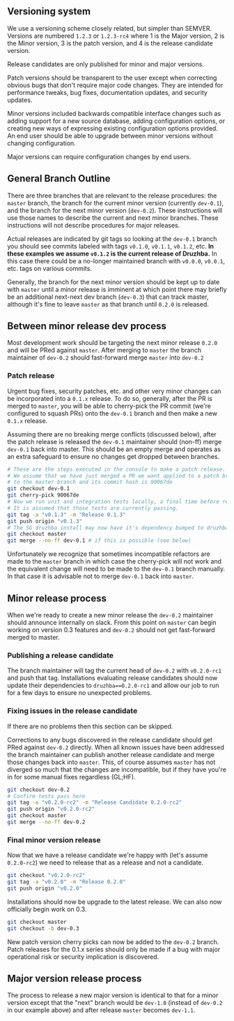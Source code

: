 ## Versioning system

We use a versioning scheme closely related, but simpler than SEMVER. Versions
are numbered `1.2.3` or `1.2.3-rc4` where 1 is the Major version, 2 is the
Minor version, 3 is the patch version, and 4 is the release candidate version.

Release candidates are only published for minor and major versions.

Patch versions should be transparent to the user except when correcting obvious
bugs that don't require major code changes. They are intended for performance
tweaks, bug fixes, documentation updates, and security updates.

Minor versions included backwards compatible interface changes such as
adding support for a new source database, adding configuration options, or
creating new ways of expressing existing configuration options provided. An
end user should be able to upgrade between minor versions without changing
configuration.

Major versions can require configuration changes by end users.

## General Branch Outline

There are three branches that are relevant to the release procedures: the
`master` branch, the branch for the current minor version (currently `dev-0.1`),
and the branch for the next minor version (`dev-0.2`). These instructions will
use those names to describe the current and next minor branches. These
instructions will not describe procedures for major releases.

Actual releases are indicated by git tags so looking at the `dev-0.1` branch
you should see commits labeled with tags `v0.1.0`, `v0.1.1`, `v0.1.2`, etc.
**In these examples we assume `v0.1.2` is the current release of Druzhba.** In
this case there could be a no-longer maintained branch with `v0.0.0`, `v0.0.1`,
etc. tags on various commits.

Generally, the branch for the next minor version should be kept up to date with
`master` until a minor release is imminent at which point there may briefly be
an additional next-next dev branch (`dev-0.3`) that can track master, although
it's fine to leave `master` as that branch until `0.2.0` is released.

## Between minor release dev process

Most development work should be targeting the next minor release `0.2.0` and
will be PRed against `master`. After merging to `master` the branch maintainer
of `dev-0.2` should fast-forward merge `master` into `dev-0.2`

### Patch release

Urgent bug fixes, security patches, etc. and other very minor changes can be
incorporated into a `0.1.x` release. To do so, generally, after the PR is merged
to `master`, you will be able to cherry-pick the PR commit (we're configured to
squash PRs) onto the `dev-0.1` branch and then make a new `0.1.x` release.

Assuming there are no breaking merge conflicts (discussed below), after the
patch release is released the `dev-0.1` maintainer should (non-ff) merge
`dev-0.1` back into master. This should be an empty merge and operates as an
extra safeguard to ensure no changes get dropped between branches.

```sh
# These are the steps executed in the console to make a patch release.
# We assume that we have just merged a PR we want applied to a patch branch
# to the master branch and its commit hash is 90067de
git checkout dev-0.1
git cherry-pick 90067de
# Now we run unit and integration tests locally, a final time before releasing.
# It is assumed that those tests are currently passing.
git tag -a "v0.1.3" -m "Release 0.1.3"
git push origin "v0.1.3"
# The SG druzhba install may now have it's dependency bumped to druzhba==0.1.3
git checkout master
git merge --no-ff dev-0.1 # if this is possible (see below)
```

Unfortunately we recognize that sometimes incompatible refactors are made to
the `master` branch in which case the cherry-pick will not work and the
equivalent change will need to be made to the `dev-0.1` branch manually. In that
case it is advisable not to merge `dev-0.1` back into `master`.

## Minor release process

When we're ready to create a new minor release the `dev-0.2` maintainer should
announce internally on slack. From this point on `master` can begin working on
version 0.3 features and `dev-0.2` should not get fast-forward merged to master.

### Publishing a release candidate

The branch maintainer will tag the current head of `dev-0.2` with `v0.2.0-rc1`
and push that tag. Installations evaluating release candidates should now
update their dependencies to `druzhba==0.2.0-rc1` and allow our job to run for a
few days to ensure no unexpected problems.

### Fixing issues in the release candidate
If there are no problems then this section can be skipped.

Corrections to any bugs discovered in the release candidate should get PRed
against `dev-0.2` directly. When all known issues have been addressed the
branch maintainer can publish another release candidate and merge those changes
back into `master`. This, of course assumes `master` has not diverged so much
that the changes are incompatible, but if they have you're in for some manual
fixes regardless (GL;HF).

```sh
git checkout dev-0.2
# Confirm tests pass here
git tag -a "v0.2.0-rc2" -m "Release Candidate 0.2.0-rc2"
git push origin "v0.2.0-rc2"
git checkout master
git merge --no-ff dev-0.2
```

### Final minor version release

Now that we have a release candidate we're happy with (let's assume `0.2.0-rc2`)
we need to release that as a release and not a candidate.

```sh
git checkout "v0.2.0-rc2"
git tag -a "v0.2.0" -m "Release 0.2.0"
git push origin "v0.2.0"
```

Installations should now be upgrade to the latest release. We can
also now officially begin work on 0.3.

```sh
git checkout master
git checkout -b dev-0.3
```

New patch version cherry picks can now be added to the `dev-0.2` branch.
Patch releases for the 0.1.x series should only be made if a bug with major
operational risk or security implication is discovered.

## Major version release process

The process to release a new major version is identical to that for a minor
version except that the "next" branch would be `dev-1.0` (instead of `dev-0.2`
in our example above) and after release `master` becomes `dev-1.1`.

